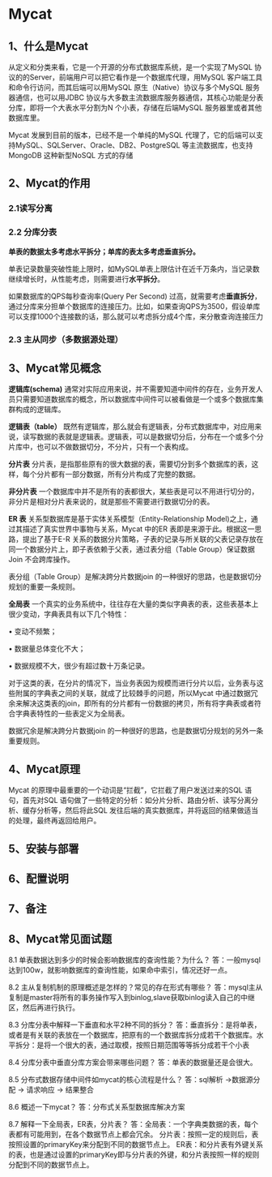 # Mycat

## 1、什么是Mycat

   从定义和分类来看，它是一个开源的分布式数据库系统，是一个实现了MySQL 协议的的Server，前端用户可以把它看作是一个数据库代理，用MySQL 客户端工具和命令行访问，而其后端可以用MySQL 原生（Native）协议与多个MySQL 服务器通信，也可以用JDBC 协议与大多数主流数据库服务器通信，其核心功能是分表分库，即将一个大表水平分割为N 个小表，存储在后端MySQL 服务器里或者其他数据库里。

   Mycat 发展到目前的版本，已经不是一个单纯的MySQL 代理了，它的后端可以支持MySQL、SQLServer、Oracle、DB2、PostgreSQL 等主流数据库，也支持MongoDB 这种新型NoSQL 方式的存储

## 2、Mycat的作用

### 2.1读写分离



### 2.2 分库分表

**单表的数据太多考虑水平拆分；单库的表太多考虑垂直拆分。**

单表记录数量突破性能上限时，如MySQL单表上限估计在近千万条内，当记录数继续增长时，从性能考虑，则需要进行**水平拆分**。

如果数据库的QPS每秒查询率(Query Per Second) 过高，就需要考虑**垂直拆分**，通过分库来分担单个数据库的连接压力。比如，如果查询QPS为3500，假设单库可以支撑1000个连接数的话，那么就可以考虑拆分成4个库，来分散查询连接压力



### 2.3 主从同步（多数据源处理）



## 3、Mycat常见概念

**逻辑库(schema)**
通常对实际应用来说，并不需要知道中间件的存在，业务开发人员只需要知道数据库的概念，所以数据库中间件可以被看做是一个或多个数据库集群构成的逻辑库。

**逻辑表（table）**
既然有逻辑库，那么就会有逻辑表，分布式数据库中，对应用来说，读写数据的表就是逻辑表。逻辑表，可以是数据切分后，分布在一个或多个分片库中，也可以不做数据切分，不分片，只有一个表构成。

**分片表**
分片表，是指那些原有的很大数据的表，需要切分到多个数据库的表，这样，每个分片都有一部分数据，所有分片构成了完整的数据。

**非分片表**
一个数据库中并不是所有的表都很大，某些表是可以不用进行切分的，非分片是相对分片表来说的，就是那些不需要进行数据切分的表。

**ER 表**
关系型数据库是基于实体关系模型（Entity-Relationship Model)之上，通过其描述了真实世界中事物与关系，Mycat 中的ER 表即是来源于此。根据这一思路，提出了基于E-R 关系的数据分片策略，子表的记录与所关联的父表记录存放在同一个数据分片上，即子表依赖于父表，通过表分组（Table Group）保证数据Join 不会跨库操作。

表分组（Table Group）是解决跨分片数据join 的一种很好的思路，也是数据切分规划的重要一条规则。

**全局表**
一个真实的业务系统中，往往存在大量的类似字典表的表，这些表基本上很少变动，字典表具有以下几个特性：

• 变动不频繁；

• 数据量总体变化不大；

• 数据规模不大，很少有超过数十万条记录。

对于这类的表，在分片的情况下，当业务表因为规模而进行分片以后，业务表与这些附属的字典表之间的关联，就成了比较棘手的问题，所以Mycat 中通过数据冗余来解决这类表的join，即所有的分片都有一份数据的拷贝，所有将字典表或者符合字典表特性的一些表定义为全局表。

数据冗余是解决跨分片数据join 的一种很好的思路，也是数据切分规划的另外一条重要规则。


## 4、Mycat原理

   Mycat 的原理中最重要的一个动词是“拦截”，它拦截了用户发送过来的SQL 语句，首先对SQL 语句做了一些特定的分析：如分片分析、路由分析、读写分离分析、缓存分析等，然后将此SQL 发往后端的真实数据库，并将返回的结果做适当的处理，最终再返回给用户。



## 5、安装与部署



## 6、配置说明



## 7、备注



## 8、Mycat常见面试题

8.1 单表数据达到多少的时候会影响数据库的查询性能？为什么？
答：一般mysql达到100w，就影响数据库的查询性能，如果命中索引，情况还好一点。

8.2  主从复制机制的原理概述是怎样的？常见的存在形式有哪些？
答：mysql主从复制是master将所有的事务操作写入到binlog,slave获取binlog读入自己的中继区，然后再进行执行。

8.3 分库分表中解释一下垂直和水平2种不同的拆分？
答：垂直拆分：是将单表，或者是有关联的表放在一个数据库，把原有的一个数据库拆分成若干个数据库。水平拆分：是将一个很大的表，通过取模，按照日期范围等等拆分成若干个小表

8.4  分库分表中垂直分库方案会带来哪些问题？
答：单表的数据量还是会很大。

8.5 分布式数据存储中间件如mycat的核心流程是什么？
答：sql解析 ->数据源分配 -> 请求响应 -> 结果整合

8.6  概述一下mycat？
答：分布式关系型数据库解决方案

8.7 解释一下全局表，ER表，分片表？
答：全局表：一个字典类数据的表，每个表都有可能用到，在各个数据节点上都会冗余。
分片表：按照一定的规则后，表按照设置的primaryKey来分配到不同的数据节点上。
ER表：和分片表有外键关系的表，也是通过设置的primaryKey即与分片表的外键，和分片表按照一样的规则分配到不同的数据节点上。